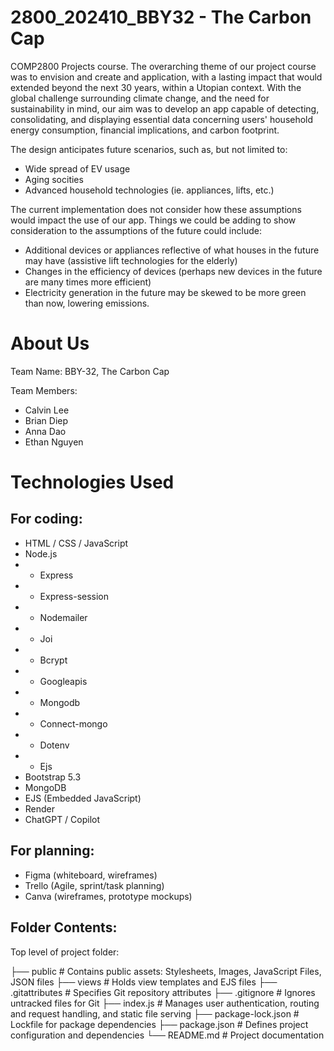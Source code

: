 # 2800_202410_BBY32 - The Carbon Cap

COMP2800 Projects course.
The overarching theme of our project course was to envision and create and application, with a lasting impact that would extended beyond the next 30 years, within a Utopian context. With the global challenge surrounding climate change, and the need for sustainability in mind, our aim was to develop an app capable of detecting, consolidating, and displaying essential data concerning users' household energy consumption, financial implications, and carbon footprint.

The design anticipates future scenarios, such as, but not limited to: 
- Wide spread of EV usage
- Aging socities
- Advanced household technologies (ie. appliances, lifts, etc.)

The current implementation does not consider how these assumptions would impact the use of our app. Things we could be adding to show consideration to the assumptions of the future could include:
- Additional devices or appliances reflective of what houses in the future may have (assistive lift technologies for the elderly)
- Changes in the efficiency of devices (perhaps new devices in the future are many times more efficient)
- Electricity generation in the future may be skewed to be more green than now, lowering emissions.

# About Us

Team Name: BBY-32, The Carbon Cap

Team Members:
- Calvin Lee
- Brian Diep
- Anna Dao
- Ethan Nguyen

# Technologies Used
## For coding:
- HTML / CSS / JavaScript
- Node.js
- - Express
- - Express-session
- - Nodemailer
- - Joi
- - Bcrypt
- - Googleapis
- - Mongodb
- - Connect-mongo
- - Dotenv
- - Ejs
- Bootstrap 5.3
- MongoDB
- EJS (Embedded JavaScript)
- Render
- ChatGPT / Copilot



## For planning:
- Figma (whiteboard, wireframes)
- Trello (Agile, sprint/task planning)
- Canva (wireframes, prototype mockups)

## Folder Contents:
Top level of project folder:

├── public                   # Contains public assets: Stylesheets, Images, JavaScript Files, JSON files
├── views                    # Holds view templates and EJS files
├── .gitattributes           # Specifies Git repository attributes
├── .gitignore               # Ignores untracked files for Git
├── index.js                 # Manages user authentication, routing and request handling, and static file serving
├── package-lock.json        # Lockfile for package dependencies
├── package.json             # Defines project configuration and dependencies
└── README.md                # Project documentation

